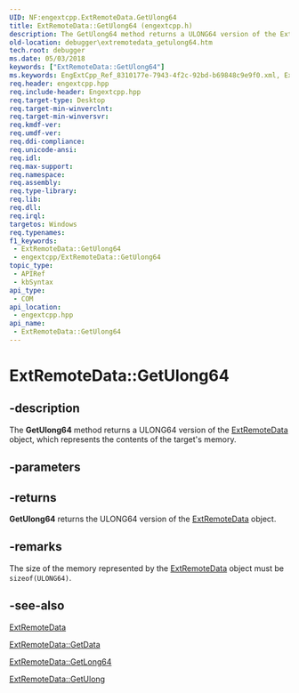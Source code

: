 ```yaml
---
UID: NF:engextcpp.ExtRemoteData.GetUlong64
title: ExtRemoteData::GetUlong64 (engextcpp.h)
description: The GetUlong64 method returns a ULONG64 version of the ExtRemoteData object, which represents the contents of the target's memory.
old-location: debugger\extremotedata_getulong64.htm
tech.root: debugger
ms.date: 05/03/2018
keywords: ["ExtRemoteData::GetUlong64"]
ms.keywords: EngExtCpp_Ref_8310177e-7943-4f2c-92bd-b69848c9e9f0.xml, ExtRemoteData class [Windows Debugging],GetUlong64 method, ExtRemoteData.GetUlong64, ExtRemoteData::GetUlong64, GetUlong64, GetUlong64 method [Windows Debugging], GetUlong64 method [Windows Debugging],ExtRemoteData class, debugger.extremotedata_getulong64
req.header: engextcpp.hpp
req.include-header: Engextcpp.hpp
req.target-type: Desktop
req.target-min-winverclnt: 
req.target-min-winversvr: 
req.kmdf-ver: 
req.umdf-ver: 
req.ddi-compliance: 
req.unicode-ansi: 
req.idl: 
req.max-support: 
req.namespace: 
req.assembly: 
req.type-library: 
req.lib: 
req.dll: 
req.irql: 
targetos: Windows
req.typenames: 
f1_keywords:
 - ExtRemoteData::GetUlong64
 - engextcpp/ExtRemoteData::GetUlong64
topic_type:
 - APIRef
 - kbSyntax
api_type:
 - COM
api_location:
 - engextcpp.hpp
api_name:
 - ExtRemoteData::GetUlong64
---
```


# ExtRemoteData::GetUlong64


## -description

The <b>GetUlong64</b> method returns a ULONG64 version of the <a href="/windows-hardware/drivers/ddi/engextcpp/nf-engextcpp-extremotedata-extremotedata(pcstr_ulong64_ulong)">ExtRemoteData</a> object, which represents the contents of the target's memory.

## -parameters

## -returns

<b>GetUlong64</b> returns the ULONG64 version of the <a href="/windows-hardware/drivers/ddi/engextcpp/nf-engextcpp-extremotedata-extremotedata(pcstr_ulong64_ulong)">ExtRemoteData</a> object.

## -remarks

The size of the memory represented by the <a href="/windows-hardware/drivers/ddi/engextcpp/nf-engextcpp-extremotedata-extremotedata(pcstr_ulong64_ulong)">ExtRemoteData</a> object must be <code>sizeof(ULONG64)</code>.

## -see-also

<a href="/windows-hardware/drivers/ddi/engextcpp/nf-engextcpp-extremotedata-extremotedata(pcstr_ulong64_ulong)">ExtRemoteData</a>



<a href="/windows-hardware/drivers/ddi/engextcpp/nf-engextcpp-extremotedata-getdata">ExtRemoteData::GetData</a>



<a href="/windows-hardware/drivers/ddi/engextcpp/nf-engextcpp-extremotedata-getlong64">ExtRemoteData::GetLong64</a>



<a href="/windows-hardware/drivers/ddi/engextcpp/nf-engextcpp-extremotedata-getulong">ExtRemoteData::GetUlong</a>


